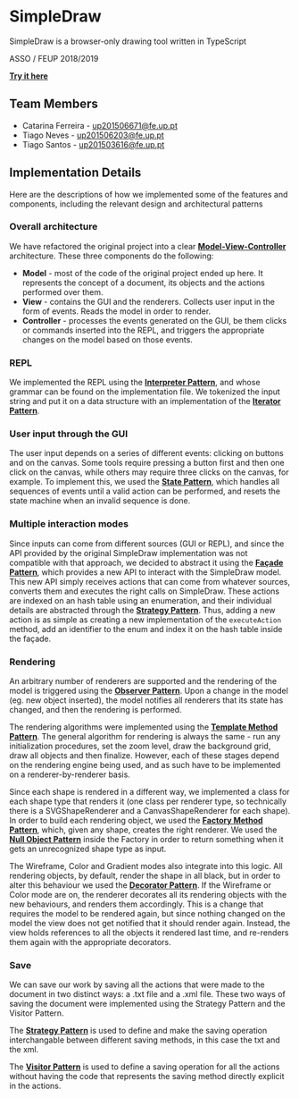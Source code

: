 # SimpleDraw

SimpleDraw is a browser-only drawing tool written in TypeScript

ASSO / FEUP 2018/2019

[**Try it here**](https://tiagolascasas.github.io/FEUP-ASSO/)

## Team Members

*  Catarina Ferreira - up201506671@fe.up.pt
*  Tiago Neves - up201506203@fe.up.pt
*  Tiago Santos - up201503616@fe.up.pt

## Implementation Details

Here are the descriptions of how we implemented some of the features and components, including the relevant design and architectural patterns

### Overall architecture

We have refactored the original project into a clear [**Model-View-Controller**](https://en.wikipedia.org/wiki/Model%E2%80%93view%E2%80%93controller) architecture. These three components do the following:

*  **Model** - most of the code of the original project ended up here. It represents the concept of a document, its objects and the actions performed over them.
*  **View** - contains the GUI and the renderers. Collects user input in the form of events. Reads the model in order to render.
*  **Controller** - processes the events generated on the GUI, be them clicks or commands inserted into the REPL, and triggers the appropriate changes on the model based on those events.

### REPL

We implemented the REPL using the [**Interpreter Pattern**](https://en.wikipedia.org/wiki/Interpreter_pattern), and whose grammar can be found
on the implementation file. We tokenized the input string and put it on a data structure with an implementation of the [**Iterator Pattern**](https://en.wikipedia.org/wiki/Iterator_pattern).

### User input through the GUI

The user input depends on a series of different events: clicking on buttons and on the canvas. Some tools require pressing a button first and then one click on the canvas,
while others may require three clicks on the canvas, for example. To implement this, we used the [**State Pattern**](https://en.wikipedia.org/wiki/State_pattern), which handles all sequences of events until a valid action can be performed, and resets the state machine when an invalid sequence is done.

### Multiple interaction modes

Since inputs can come from different sources (GUI or REPL), and since the API provided by the original SimpleDraw implementation was not compatible with that approach, we decided to abstract it using the [**Façade Pattern**](https://en.wikipedia.org/wiki/Facade_pattern), which provides a new API to interact with the SimpleDraw model. This new API simply receives actions that can come from whatever sources, converts them and executes the right calls on SimpleDraw. These actions are indexed on an hash table using an enumeration, and their individual details are abstracted through the [**Strategy Pattern**](https://en.wikipedia.org/wiki/Strategy_pattern). Thus, adding a new action is as simple as creating a new implementation of the ```executeAction``` method, add an identifier to the enum and index it on the hash table inside the façade.

### Rendering

An arbitrary number of renderers are supported and the rendering of the model is triggered using the [**Observer Pattern**](https://en.wikipedia.org/wiki/Observer_pattern). Upon a change in the model (eg. new object inserted), the model notifies all renderers that its state has changed, and then the rendering is performed.

The rendering algorithms were implemented using the [**Template Method Pattern**](https://en.wikipedia.org/wiki/Template_method_pattern). The general algorithm for rendering is always the same - run any initialization procedures, set the zoom level, draw the background grid, draw all objects and then finalize. However, each of these stages depend on the rendering engine being used, and as such have to be implemented on a renderer-by-renderer basis.

Since each shape is rendered in a different way, we implemented a class for each shape type that renders it (one class per renderer type, so technically there is a SVGShapeRenderer and a CanvasShapeRenderer for each shape). In order to build each rendering object, we used the [**Factory Method Pattern**](https://sourcemaking.com/design_patterns/factory_method), which, given any shape, creates the right renderer. We used the [**Null Object Pattern**](https://en.wikipedia.org/wiki/Null_object_pattern) inside the Factory in order to return something when it gets an unrecognized shape type as input.

The Wireframe, Color and Gradient modes also integrate into this logic. All rendering objects, by default, render the shape in all black, but in order to alter this behaviour we used the [**Decorator Pattern**](https://sourcemaking.com/design_patterns/decorator). If the Wireframe or Color mode are on, the renderer decorates all its rendering objects with the new behaviours, and renders them accordingly. This is a change that requires the model to be rendered again, but since nothing changed on the model the view does not get notified that it should render again. Instead, the view holds references to all the objects it rendered last time, and re-renders them again with the appropriate decorators.

### Save

We can save our work by saving all the actions that were made to the document in two distinct ways: a .txt file and a .xml file.
These two ways of saving the document were implemented using the Strategy Pattern and the Visitor Pattern.

The [**Strategy Pattern**](https://en.wikipedia.org/wiki/Strategy_pattern) is used to define and make the saving operation interchangable between different saving methods, in this case the txt and the xml.

The [**Visitor Pattern**](https://en.wikipedia.org/wiki/Visitor_pattern) is used to define a saving operation for all the actions without having the code that represents the saving method directly explicit in the actions.
